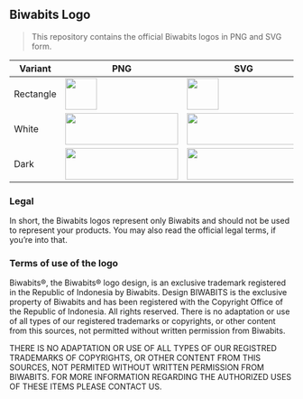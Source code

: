 ## Biwabits Logo

>This repository contains the official Biwabits logos in PNG and SVG form.


| Variant | PNG | SVG |
|---------|-----|-----|
| Rectangle | <img src="https://biwabit.github.io/logo/biwabit-logo-rectangle.png" width="56" height="56"> | <img src="https://biwabit.github.io/logo/biwabit-logo-rectangle.svg" width="56" height="56"> |
| White     | <img src="https://biwabit.github.io/logo/official-logo-white.png" width="200" height="56"> | <img src="https://biwabit.github.io/logo/official-logo-white.svg" width="200" height="56">|
| Dark      | <img src="https://biwabit.github.io/logo/official-logo-dark.png" width="200" height="56"> | <img src="https://biwabit.github.io/logo/official-logo-dark.svg" width="200" height="56"> |

### Legal
In short, the Biwabits logos  represent only Biwabits and should not be used to 
represent your products. 
You may also read the official legal terms,  if you’re into that.
  
### Terms of use of the logo
Biwabits®, the Biwabits® logo design, is an exclusive trademark registered in 
the Republic of Indonesia by Biwabits.
Design BIWABITS is the exclusive property of Biwabits and has been registered with
the Copyright Office of the Republic of Indonesia. All rights reserved.
There is no adaptation or use of all types of our registered trademarks or copyrights, 
or other content from this sources, not permitted without written permission from Biwabits.

THERE IS NO ADAPTATION OR USE OF ALL TYPES OF OUR REGISTRED TRADEMARKS OF COPYRIGHTS,
OR OTHER CONTENT FROM THIS SOURCES, NOT PERMITED WITHOUT WRITTEN PERMISSION FROM BIWABITS.
FOR MORE INFORMATION REGARDING THE AUTHORIZED USES OF THESE ITEMS PLEASE CONTACT US.







[biwabit-url]: https://biwabit.com
